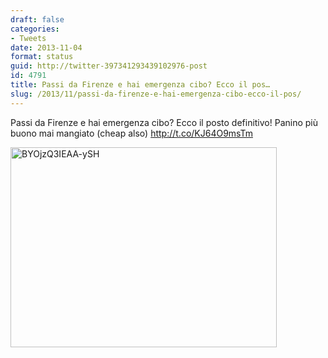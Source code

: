 ```yaml
---
draft: false
categories:
- Tweets
date: 2013-11-04
format: status
guid: http://twitter-397341293439102976-post
id: 4791
title: Passi da Firenze e hai emergenza cibo? Ecco il pos…
slug: /2013/11/passi-da-firenze-e-hai-emergenza-cibo-ecco-il-pos/
---
```


Passi da Firenze e hai emergenza cibo? Ecco il posto definitivo! Panino più buono mai mangiato (cheap also) http://t.co/KJ64O9msTm

<img width="426" height="320" src="http://stefanocecere.com/wp-content/uploads/sites/3/2013/11/BYOjzQ3IEAA-ySH-426x320.jpg" class="attachment-medium" alt="BYOjzQ3IEAA-ySH" />